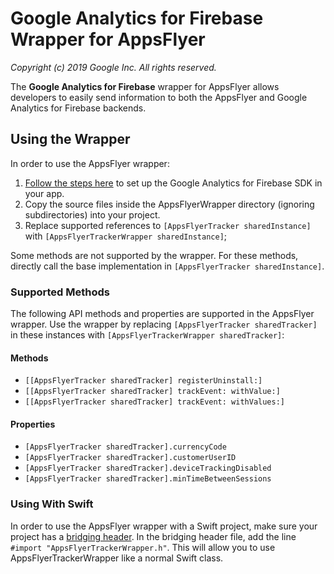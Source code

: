 # Google Analytics for Firebase Wrapper for AppsFlyer

_Copyright (c) 2019 Google Inc. All rights reserved._

The __Google Analytics for Firebase__ wrapper for AppsFlyer allows developers to
easily send information to both the AppsFlyer and Google Analytics for Firebase
backends.

## Using the Wrapper

In order to use the AppsFlyer wrapper:

1.  [Follow the steps here](https://firebase.google.com/docs/analytics/ios/start)
    to set up the Google Analytics for Firebase SDK in your app.
2.  Copy the source files inside the AppsFlyerWrapper directory (ignoring
    subdirectories) into your project.
3.  Replace supported references to `[AppsFlyerTracker sharedInstance]` with
    `[AppsFlyerTrackerWrapper sharedInstance]`;

Some methods are not supported by the wrapper. For these methods, directly call
the base implementation in `[AppsFlyerTracker sharedInstance]`.

### Supported Methods

The following API methods and properties are supported in the AppsFlyer wrapper.
Use the wrapper by replacing `[AppsFlyerTracker sharedTracker]` in these
instances with `[AppsFlyerTrackerWrapper sharedTracker]`:

#### Methods

*   `[[AppsFlyerTracker sharedTracker] registerUninstall:]`
*   `[[AppsFlyerTracker sharedTracker] trackEvent: withValue:]`
*   `[[AppsFlyerTracker sharedTracker] trackEvent: withValues:]`

#### Properties

*   `[AppsFlyerTracker sharedTracker].currencyCode`
*   `[AppsFlyerTracker sharedTracker].customerUserID`
*   `[AppsFlyerTracker sharedTracker].deviceTrackingDisabled`
*   `[AppsFlyerTracker sharedTracker].minTimeBetweenSessions`

### Using With Swift

In order to use the AppsFlyer wrapper with a Swift project, make sure your
project has a
[bridging header](https://developer.apple.com/documentation/swift/imported_c_and_objective-c_apis/importing_objective-c_into_swift).
In the bridging header file, add the line `#import "AppsFlyerTrackerWrapper.h"`.
This will allow you to use AppsFlyerTrackerWrapper like a normal Swift class.

